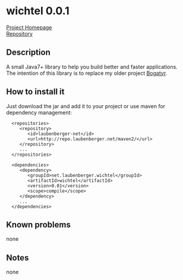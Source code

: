 # wichtel 0.0.1

[Project Homepage](http://dev.laubenberger.net/wichtel/)  
[Repository](http://repo.laubenberger.net/maven2/)

## Description
A small Java7+ library to help you build better and faster applications.  
The intention of this library is to replace my older project [Bogatyr](http://code.google.com/p/bogatyr/).

## How to install it
Just download the jar and add it to your project or use maven for dependency management:

      <repositories>
         <repository>
            <id>laubenberger-net</id>
            <url>http://repo.laubenberger.net/maven2/</url>
         </repository>
         ...
      </repositories>
      
      <dependencies>
         <dependency>
            <groupId>net.laubenberger.wichtel</groupId>
            <artifactId>wichtel</artifactId>
            <version>0.01</version>
            <scope>compile</scope>
         </dependency>
         ...
      </dependencies>

## Known problems
none

## Notes
none
